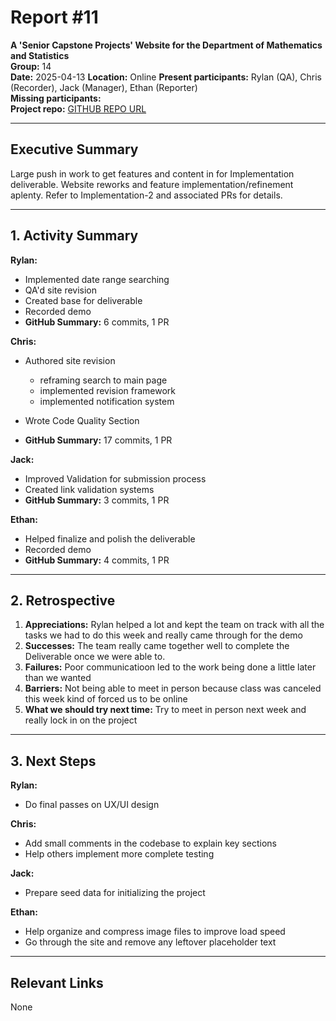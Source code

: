 # Report #11

**A 'Senior Capstone Projects' Website for the Department of Mathematics and Statistics**  
**Group:** 14  
**Date:** 2025-04-13
**Location:** Online
**Present participants:** Rylan (QA), Chris (Recorder), Jack (Manager), Ethan (Reporter)  
**Missing participants:**  
**Project repo:** [GITHUB REPO URL](https://github.com/Naalu/ds-senior-capstone-projects-website) 

---

## Executive Summary  

Large push in work to get features and content in for Implementation deliverable. Website reworks and feature implementation/refinement aplenty. Refer to Implementation-2 and associated PRs for details.

---

## 1. Activity Summary

**Rylan:**

- Implemented date range searching  
- QA'd site revision  
- Created base for deliverable  
- Recorded demo  
- **GitHub Summary:**  6 commits, 1 PR

**Chris:**

- Authored site revision  
    - reframing search to main page  
    - implemented revision framework  
    - implemented notification system  
- Wrote Code Quality Section

- **GitHub Summary:**  17 commits, 1 PR

**Jack:**
- Improved Validation for submission process
- Created link validation systems
- **GitHub Summary:** 3 commits, 1 PR


**Ethan:**  
- Helped finalize and polish the deliverable
- Recorded demo
- **GitHub Summary:** 4 commits, 1 PR


---

## 2. Retrospective

1. **Appreciations:** Rylan helped a lot and kept the team on track with all the tasks we had to do this week and really came through for the demo
2. **Successes:** The team really came together well to complete the Deliverable once we were able to.
3. **Failures:** Poor communicatioon led to the work being done a little later than we wanted
4. **Barriers:** Not being able to meet in person because class was canceled this week kind of forced us to be online 
5. **What we should try next time:** Try to meet in person next week and really lock in on the project 
---

## 3. Next Steps
**Rylan:**
- Do final passes on UX/UI design

**Chris:**
- Add small comments in the codebase to explain key sections
- Help others implement more complete testing

**Jack:** 
- Prepare seed data for initializing the project

**Ethan:** 
- Help organize and compress image files to improve load speed
- Go through the site and remove any leftover placeholder text

---

## Relevant Links
None
